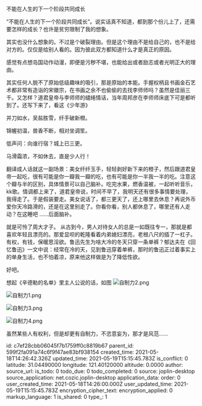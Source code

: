 不能在人生的下一个阶段共同成长



“不能在人生的下一个阶段共同成长”。说实话真不知道，都到那个份儿上了，还需要怎样的成长？也许是贫穷限制了我的想象。

其实也没什么想象的。不过是个破裂理由。但是这个理由不是给自己的，也不是给对方的。仅仅是给别人看的。因为彼此双方都知道什么才是真正的原因。

感觉有点想岛国动作动漫，即便是污秽不堪，也能给出或者励志或者光明正大的理由。 

其实任何人脱不了原始低级趣味的吸引，那是原始的本能。手握权柄且书画金石艺术都非常有造诣的宋徽宗，在书画之余不也偷偷的去找李师师吗？虽然是佳丽三千。又怎样？道君皇帝与李师师的缱绻情话，当年周邦彦在李师师床底下可是都听到了。还写下来了，看这《少年游》

并刀如水，吴盐胜雪，纤手破新橙。

锦幄初温，兽香不断，相对坐调笙。

低声问：向谁行宿？城上已三更。

马滑霜浓，不如休去，直是少人行！

翻译成人话就这一副场景：美女纤纤玉手，轻轻剥好新下来的橙子，然后跟道君皇帝一起吃，很有可能是你一瓣我一瓣的吃，也有可能是你一半我一半的吃。注意这个瓣与半的区别，具体情景可以自己脑补。吃完水果，燃香温被，一起听听音乐，kk歌。情调都上来了，道君皇帝说，时间不早了，我明天还有很多事情要处理，我得走了。于是假装要走。美女说话了，都三更天了，还上哪里去休息？再说外币爱你天冷路滑的，还是在这里别走了。你看你看，别人都休息了，哪里还有人走动？在这睡吧 ……后面脑补。

就是可怜了周大才子。
从古到今，男人对待女人的总是一如既往专一，那就是都喜欢年轻且漂亮的。那爱显呗的乾隆看着内弟媳妇漂亮，老根八尺的插了一杠子。有权，有钱，保暖思淫欲。鲁迅先生为啥大冷的冬天只穿一条单裤？郁达夫在《回忆鲁迅》一文中说：经常在冷的天，见到鲁迅穿着单裤，那时的鲁迅正过着事实上的单身生活，也不怕着凉，原来他这样做是为了降低性欲。

好吧。

想起《辛德勒的名单》里主人公说的话，如图
![自制力2.png](:/22cc10c84ef24859ad299e7c5f6d84a1)

![自制力1.png](:/4d662ec0d8f84cd684165cc4fb0c1eda)


![自制力3.png](:/c0c65328fe5e4883919de688ff785f16)


![自制力4.png](:/1b10c8b16a0c4e6096102f717c8ea1b2)

虽然某些人有权利，但是却更有自制力，不恣意妄为，那才是风范……







id: c7ef28cbb06045f7b1759ff0c8819b67
parent_id: 599f2fa091a74c6f9f47ae83bf938154
created_time: 2021-05-18T14:26:42.326Z
updated_time: 2021-05-19T15:15:45.783Z
is_conflict: 0
latitude: 31.04490000
longitude: 121.40120000
altitude: 0.0000
author: 
source_url: 
is_todo: 0
todo_due: 0
todo_completed: 0
source: joplin-desktop
source_application: net.cozic.joplin-desktop
application_data: 
order: 0
user_created_time: 2021-05-18T14:26:00.000Z
user_updated_time: 2021-05-19T15:15:45.783Z
encryption_cipher_text: 
encryption_applied: 0
markup_language: 1
is_shared: 0
type_: 1